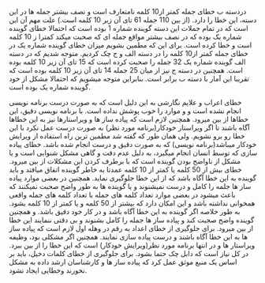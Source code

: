 دردسته ب خطای جمله کمتر از10 کلمه نامتعارف است و نصف بیشتر جمله ها در این دسته، این خطا را دارد. (از بین 110 جمله 61 تای آن زیر 10 کلمه است.) علت مهم آن این است که در تمام جملات این دسته گوینده شماره 1 بوده است که احتمالا خطای گوینده شماره یک بوده که در نصف بیشتر مواقع جمله ای که صحبت میکند کمترا ز 10 کلمه است و خطا کرده است.
برای این که مطمین بشویم میزان خطای گوینده شماره یک در خطای جمله کمتر از10 کلمه را در دسته الف و ج چک کردیم. متوجه شدیم که در دسته الف گوینده شماره یک 32 جمله را صحبت کرده است که 15 تای آن زیر 10 کلمه بوده است. همچنین در دسته ج نیز از میان 25 جمله 14 تای آن زیر 10 کلمه بوده است که تقریبا این آمار با دسته ب برابر است. بنابراین متوجه میشویم که احتمالا مشکل از خود گوینده شماره یک بوده است.

خطای اعراب و علایم نگارشی به این دلیل است که به صورت درست برنامه نویسی انجام نشده است و و موارد را خوب پوشش نداده است. با برنامه نویسی دقیق، این خطاها از بین میرود.
همچنین لازم است که پیاده ساز ها و ویراستارها نیز به این خطاها آگاه باشند تا اگر ویراستار خودکار(برنامه مورد نظر) به صورت درست عمل نکرد با این خطا رو برو نشویم. ولی همان طور که گفته شد مطمین ترین راه استفاده از ویرایش خودکار میباشد(برنامه نویسی) که به صورت دقیق و درست انجام شده باشد.
خطای پیاده سازی که توسط انسان انجام میگیرد، به دلیل عدم دقت و گاهی مشکل شنوایی است و یا مشکل از ناواضح بودن گوینده است که با برطرف کردن این مشکلات از بین میرود.
خطای بیش از 50 کلمه یا کمتر از 10 کلمه عمدتا به خاطر گوینده اتفاق میافتد و باید گوینده به این خطا آگاه باشد که از این خطا جلوگیری نماید. همچنین در بعضی موارد پیاده ساز ها جلمه را کامل و درست نمیشنوند و یا گوینده ها به طور واضح صحبت نمیکنند که باعث میشود در بعضی موارد تعداد کلمه های جمله با تعداد کلمه های جمله واقعی همخوانی نداشته باشد و این امکان دارد که بیشتر از 50 کلمه و یا کمتر از 10 کلمه بشود.
به طور خلاصه اگر گوینده به این خطا آگاه باشد و در کار خود دقیق باشد. و همچنین گوینده واضح صجبت کند و پیاده ساز ها جمله را کامل بشنوند و بی دقتی ننمایند این خطا از بین میرود.
برای جلوگیری از خطای اعداد به رقم در وهله اول لازم است که پیاده ساز ها به این خطا آگاه باشند و درست پیاده سازی نمایند. همچنین اگر مشکلی بود، وظیفه ویراستار ها و در انتها برنامه مورد نظر(ویرایش خودکار) است که این خطا را از بین ببرد. در کل نیاز است که دابل چک حتما بشود.
برای جلوگیری از خطای کلمات دخیل،  باید بر اساس یک منبع موثق عمل کرد که پیاده ساز ها و کارشناسان ارشد داده به مشکل نخورند وخطایی ایجاد نشود.
